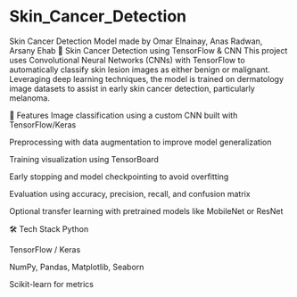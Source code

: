 # Skin_Cancer_Detection
Skin Cancer Detection Model made by Omar Elnainay, Anas Radwan, Arsany Ehab
🧠 Skin Cancer Detection using TensorFlow & CNN
This project uses Convolutional Neural Networks (CNNs) with TensorFlow to automatically classify skin lesion images as either benign or malignant. Leveraging deep learning techniques, the model is trained on dermatology image datasets to assist in early skin cancer detection, particularly melanoma.

🚀 Features
Image classification using a custom CNN built with TensorFlow/Keras

Preprocessing with data augmentation to improve model generalization

Training visualization using TensorBoard

Early stopping and model checkpointing to avoid overfitting

Evaluation using accuracy, precision, recall, and confusion matrix

Optional transfer learning with pretrained models like MobileNet or ResNet

🛠 Tech Stack
Python

TensorFlow / Keras

NumPy, Pandas, Matplotlib, Seaborn

Scikit-learn for metrics
